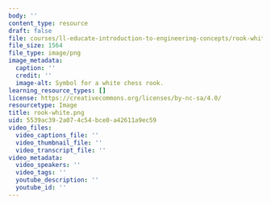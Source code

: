 ```yaml
---
body: ''
content_type: resource
draft: false
file: courses/ll-educate-introduction-to-engineering-concepts/rook-white.png
file_size: 1564
file_type: image/png
image_metadata:
  caption: ''
  credit: ''
  image-alt: Symbol for a white chess rook.
learning_resource_types: []
license: https://creativecommons.org/licenses/by-nc-sa/4.0/
resourcetype: Image
title: rook-white.png
uid: 5539ac39-2a07-4c54-bce0-a42611a9ec59
video_files:
  video_captions_file: ''
  video_thumbnail_file: ''
  video_transcript_file: ''
video_metadata:
  video_speakers: ''
  video_tags: ''
  youtube_description: ''
  youtube_id: ''
---
```

